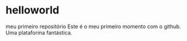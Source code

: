 # helloworld
meu primeiro repositório
Este é o meu primeiro momento com o github. Uma plataforma fantástica.
